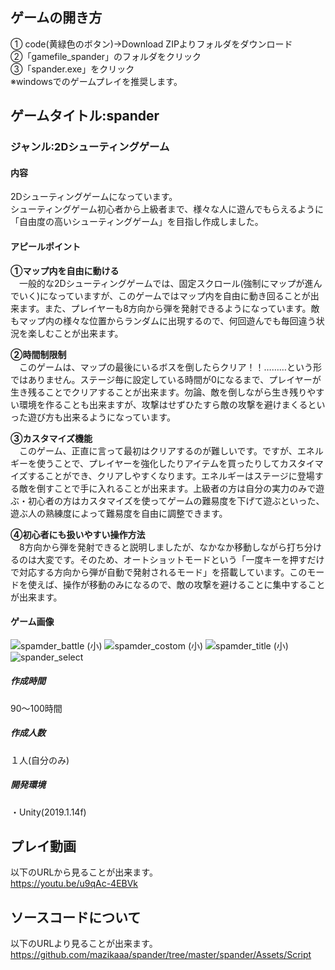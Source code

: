 ## ゲームの開き方
① code(黄緑色のボタン)→Download ZIPよりフォルダをダウンロード  
②「gamefile_spander」のフォルダをクリック  
③「spander.exe」をクリック  
※windowsでのゲームプレイを推奨します。

## ゲームタイトル:spander
### ジャンル:2Dシューティングゲーム

#### 内容
2Dシューティングゲームになっています。  
シューティングゲーム初心者から上級者まで、様々な人に遊んでもらえるように「自由度の高いシューティングゲーム」を目指し作成しました。  


#### アピールポイント  
**①マップ内を自由に動ける**  
　一般的な2Dシューティングゲームでは、固定スクロール(強制にマップが進んでいく)になっていますが、このゲームではマップ内を自由に動き回ることが出来ます。また、プレイヤーも8方向から弾を発射できるようになっています。敵もマップ内の様々な位置からランダムに出現するので、何回遊んでも毎回違う状況を楽しむことが出来ます。  
 
**②時間制限制**  
　このゲームは、マップの最後にいるボスを倒したらクリア！！………という形ではありません。ステージ毎に設定している時間が0になるまで、プレイヤーが生き残ることでクリアすることが出来ます。勿論、敵を倒しながら生き残りやすい環境を作ることも出来ますが、攻撃はせずひたすら敵の攻撃を避けまくるといった遊び方も出来るようになっています。  
 
**③カスタマイズ機能**  
　このゲーム、正直に言って最初はクリアするのが難しいです。ですが、エネルギーを使うことで、プレイヤーを強化したりアイテムを買ったりしてカスタイマイズすることができ、クリアしやすくなります。エネルギーはステージに登場する敵を倒すことで手に入れることが出来ます。上級者の方は自分の実力のみで遊ぶ・初心者の方はカスタマイズを使ってゲームの難易度を下げて遊ぶといった、遊ぶ人の熟練度によって難易度を自由に調整できます。  
 
 **④初心者にも扱いやすい操作方法**  
　8方向から弾を発射できると説明しましたが、なかなか移動しながら打ち分けるのは大変です。そのため、オートショットモードという「一度キーを押すだけで対応する方向から弾が自動で発射されるモード」を搭載しています。このモードを使えば、操作が移動のみになるので、敵の攻撃を避けることに集中することが出来ます。
  
#### ゲーム画像  

![spamder_battle (小)](https://user-images.githubusercontent.com/45326553/106378110-5171b880-63e5-11eb-845c-29b079e9f959.png) ![spamder_costom (小)](https://user-images.githubusercontent.com/45326553/106378111-52a2e580-63e5-11eb-8637-89a9dea05c6e.png)
![spamder_title (小)](https://user-images.githubusercontent.com/45326553/106378112-52a2e580-63e5-11eb-8d5e-c4ba92fbf529.png) ![spander_select](https://user-images.githubusercontent.com/45326553/106378114-533b7c00-63e5-11eb-9cbd-2655bb698b6d.png)

 ##### 作成時間
 90～100時間
 
 ##### 作成人数
 １人(自分のみ)  

  ##### 開発環境
  ・Unity(2019.1.14f)  

## プレイ動画  
以下のURLから見ることが出来ます。  
https://youtu.be/u9qAc-4EBVk

## ソースコードについて
以下のURLより見ることが出来ます。  
https://github.com/mazikaaa/spander/tree/master/spander/Assets/Script
